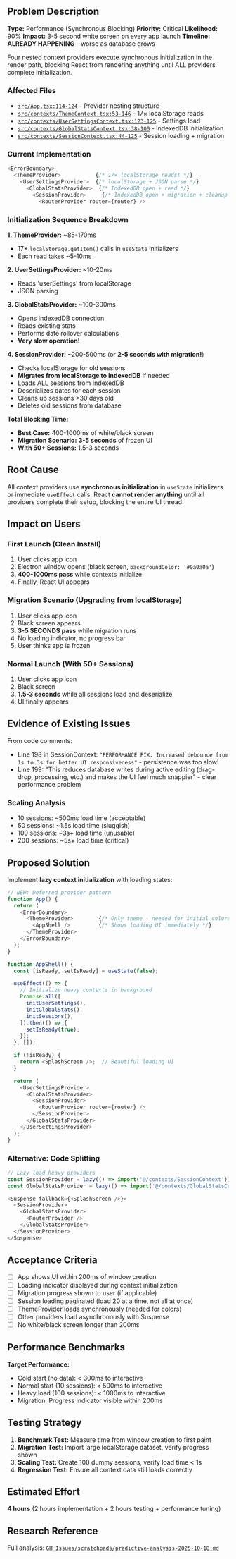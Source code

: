 ## Problem Description

**Type:** Performance (Synchronous Blocking)
**Priority:** Critical
**Likelihood:** 90%
**Impact:** 3-5 second white screen on every app launch
**Timeline:** **ALREADY HAPPENING** - worse as database grows

Four nested context providers execute synchronous initialization in the render path, blocking React from rendering anything until ALL providers complete initialization.

### Affected Files

- [`src/App.tsx:114-124`](src/App.tsx#L114-L124) - Provider nesting structure
- [`src/contexts/ThemeContext.tsx:53-146`](src/contexts/ThemeContext.tsx#L53-L146) - 17× localStorage reads
- [`src/contexts/UserSettingsContext.tsx:123-125`](src/contexts/UserSettingsContext.tsx#L123-L125) - Settings load
- [`src/contexts/GlobalStatsContext.tsx:38-100`](src/contexts/GlobalStatsContext.tsx#L38-L100) - IndexedDB initialization
- [`src/contexts/SessionContext.tsx:44-125`](src/contexts/SessionContext.tsx#L44-L125) - Session loading + migration

### Current Implementation

```typescript
<ErrorBoundary>
  <ThemeProvider>           {/* 17× localStorage reads! */}
    <UserSettingsProvider>  {/* localStorage + JSON parse */}
      <GlobalStatsProvider>  {/* IndexedDB open + read */}
        <SessionProvider>     {/* IndexedDB open + migration + cleanup */}
          <RouterProvider router={router} />
```

### Initialization Sequence Breakdown

**1. ThemeProvider:** ~85-170ms

- 17× `localStorage.getItem()` calls in `useState` initializers
- Each read takes ~5-10ms

**2. UserSettingsProvider:** ~10-20ms

- Reads 'userSettings' from localStorage
- JSON parsing

**3. GlobalStatsProvider:** ~100-300ms

- Opens IndexedDB connection
- Reads existing stats
- Performs date rollover calculations
- **Very slow operation!**

**4. SessionProvider:** ~200-500ms (or **2-5 seconds with migration!**)

- Checks localStorage for old sessions
- **Migrates from localStorage to IndexedDB** if needed
- Loads ALL sessions from IndexedDB
- Deserializes dates for each session
- Cleans up sessions >30 days old
- Deletes old sessions from database

**Total Blocking Time:**

- **Best Case:** 400-1000ms of white/black screen
- **Migration Scenario:** **3-5 seconds** of frozen UI
- **With 50+ Sessions:** 1.5-3 seconds

## Root Cause

All context providers use **synchronous initialization** in `useState` initializers or immediate `useEffect` calls. React **cannot render anything** until all providers complete their setup, blocking the entire UI thread.

## Impact on Users

### First Launch (Clean Install)

1. User clicks app icon
2. Electron window opens (black screen, `backgroundColor: '#0a0a0a'`)
3. **400-1000ms pass** while contexts initialize
4. Finally, React UI appears

### Migration Scenario (Upgrading from localStorage)

1. User clicks app icon
2. Black screen appears
3. **3-5 SECONDS pass** while migration runs
4. No loading indicator, no progress bar
5. User thinks app is frozen

### Normal Launch (With 50+ Sessions)

1. User clicks app icon
2. Black screen
3. **1.5-3 seconds** while all sessions load and deserialize
4. UI finally appears

## Evidence of Existing Issues

From code comments:

- Line 198 in SessionContext: `"PERFORMANCE FIX: Increased debounce from 1s to 3s for better UI responsiveness"` - persistence was too slow!
- Line 199: "This reduces database writes during active editing (drag-drop, processing, etc.) and makes the UI feel much snappier" - clear performance problem

### Scaling Analysis

- 10 sessions: ~500ms load time (acceptable)
- 50 sessions: ~1.5s load time (sluggish)
- 100 sessions: ~3s+ load time (unusable)
- 200 sessions: ~5s+ load time (critical)

## Proposed Solution

Implement **lazy context initialization** with loading states:

```typescript
// NEW: Deferred provider pattern
function App() {
  return (
    <ErrorBoundary>
      <ThemeProvider>        {/* Only theme - needed for initial colors */}
        <AppShell />         {/* Shows loading UI immediately */}
      </ThemeProvider>
    </ErrorBoundary>
  );
}

function AppShell() {
  const [isReady, setIsReady] = useState(false);

  useEffect(() => {
    // Initialize heavy contexts in background
    Promise.all([
      initUserSettings(),
      initGlobalStats(),
      initSessions(),
    ]).then(() => {
      setIsReady(true);
    });
  }, []);

  if (!isReady) {
    return <SplashScreen />;  // Beautiful loading UI
  }

  return (
    <UserSettingsProvider>
      <GlobalStatsProvider>
        <SessionProvider>
          <RouterProvider router={router} />
        </SessionProvider>
      </GlobalStatsProvider>
    </UserSettingsProvider>
  );
}
```

### Alternative: Code Splitting

```typescript
// Lazy load heavy providers
const SessionProvider = lazy(() => import('@/contexts/SessionContext'));
const GlobalStatsProvider = lazy(() => import('@/contexts/GlobalStatsContext'));

<Suspense fallback={<SplashScreen />}>
  <SessionProvider>
    <GlobalStatsProvider>
      <RouterProvider />
    </GlobalStatsProvider>
  </SessionProvider>
</Suspense>
```

## Acceptance Criteria

- [ ] App shows UI within 200ms of window creation
- [ ] Loading indicator displayed during context initialization
- [ ] Migration progress shown to user (if applicable)
- [ ] Session loading paginated (load 20 at a time, not all at once)
- [ ] ThemeProvider loads synchronously (needed for colors)
- [ ] Other providers load asynchronously with Suspense
- [ ] No white/black screen longer than 200ms

## Performance Benchmarks

**Target Performance:**

- Cold start (no data): < 300ms to interactive
- Normal start (10 sessions): < 500ms to interactive
- Heavy load (100 sessions): < 1000ms to interactive
- Migration: Progress indicator visible within 200ms

## Testing Strategy

1. **Benchmark Test:** Measure time from window creation to first paint
2. **Migration Test:** Import large localStorage dataset, verify progress shown
3. **Scaling Test:** Create 100 dummy sessions, verify load time < 1s
4. **Regression Test:** Ensure all context data still loads correctly

## Estimated Effort

**4 hours** (2 hours implementation + 2 hours testing + performance tuning)

## Research Reference

Full analysis: [`GH_Issues/scratchpads/predictive-analysis-2025-10-18.md`](../GH_Issues/scratchpads/predictive-analysis-2025-10-18.md#critical-issue-2-context-provider-cascade-blocks-initial-render)
